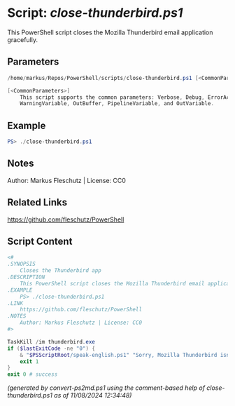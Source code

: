 Script: *close-thunderbird.ps1*
========================

This PowerShell script closes the Mozilla Thunderbird email application gracefully.

Parameters
----------
```powershell
/home/markus/Repos/PowerShell/scripts/close-thunderbird.ps1 [<CommonParameters>]

[<CommonParameters>]
    This script supports the common parameters: Verbose, Debug, ErrorAction, ErrorVariable, WarningAction, 
    WarningVariable, OutBuffer, PipelineVariable, and OutVariable.
```

Example
-------
```powershell
PS> ./close-thunderbird.ps1

```

Notes
-----
Author: Markus Fleschutz | License: CC0

Related Links
-------------
https://github.com/fleschutz/PowerShell

Script Content
--------------
```powershell
<#
.SYNOPSIS
	Closes the Thunderbird app
.DESCRIPTION
	This PowerShell script closes the Mozilla Thunderbird email application gracefully.
.EXAMPLE
	PS> ./close-thunderbird.ps1
.LINK
	https://github.com/fleschutz/PowerShell
.NOTES
	Author: Markus Fleschutz | License: CC0
#>

TaskKill /im thunderbird.exe
if ($lastExitCode -ne "0") {
	& "$PSScriptRoot/speak-english.ps1" "Sorry, Mozilla Thunderbird isn't running."
	exit 1
}
exit 0 # success
```

*(generated by convert-ps2md.ps1 using the comment-based help of close-thunderbird.ps1 as of 11/08/2024 12:34:48)*

